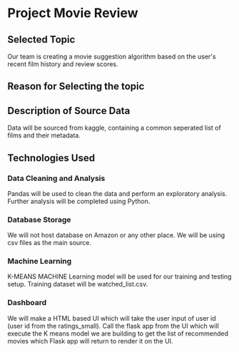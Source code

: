 # Project Movie Review
## Selected Topic
Our team is creating a movie suggestion algorithm based on the user's recent film history and review scores.

## Reason for Selecting the topic


## Description of Source Data
Data will be sourced from kaggle, containing a common seperated list of films and their metadata.

## Technologies Used
### Data Cleaning and Analysis
Pandas will be used to clean the data and perform an exploratory analysis. Further analysis will be completed using Python.

### Database Storage
We will not host database on Amazon or any other place. We will be using csv files as the main source.

### Machine Learning
K-MEANS MACHINE Learning model will be used for our training and testing setup. Training dataset will be watched_list.csv.

### Dashboard
We will make a HTML based UI which will take the user input of user id (user id from the ratings_small). Call the flask app from the UI which will execute the K means model we are building to get the list of recommended movies which Flask app will return to render it on the UI.
